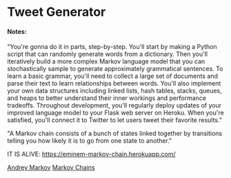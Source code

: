 # Tweet Generator


#### Notes:
"You're gonna do it in parts, step-by-step. You'll start by making a Python script that can randomly generate words from a dictionary. Then you'll iteratively build a more complex Markov language model that you can stochastically sample to generate approximately grammatical sentences. To learn a basic grammar, you'll need to collect a large set of documents and parse their text to learn relationships between words. You'll also implement your own data structures including linked lists, hash tables, stacks, queues, and heaps to better understand their inner workings and performance tradeoffs. Throughout development, you'll regularly deploy updates of your improved language model to your Flask web server on Heroku. When you're satisfied, you'll connect it to Twitter to let users tweet their favorite results."

"A Markov chain consists of a bunch of states linked together by transitions telling you how likely it is to go from one state to another."

IT IS ALIVE: https://eminem-markov-chain.herokuapp.com/


[Andrey Markov](https://en.wikipedia.org/wiki/Andrey_Markov)
[Markov Chains](http://setosa.io/ev/markov-chains/)
